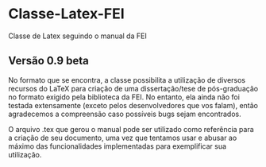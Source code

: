 Classe-Latex-FEI
================

Classe de Latex seguindo o manual da FEI

Versão 0.9 beta
---------------

No formato que se encontra, a classe possibilita a utilização de diversos recursos do LaTeX para criação de uma dissertação/tese de pós-graduação no formato exigido pela biblioteca da FEI. No entanto, ela ainda não foi testada extensamente (exceto pelos desenvolvedores que vos falam), então agradecemos a compreensão caso possíveis bugs sejam encontrados.

O arquivo .tex que gerou o manual pode ser utilizado como referência para a criação de seu documento, uma vez que tentamos usar e abusar ao máximo das funcionalidades implementadas para exemplificar sua utilização.
